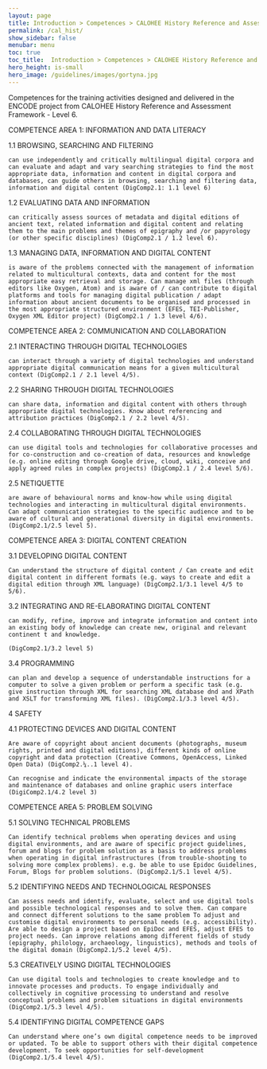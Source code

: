 ```yaml
---
layout: page
title: Introduction > Competences > CALOHEE History Reference and Assessment Framework - Level 6.
permalink: /cal_hist/
show_sidebar: false
menubar: menu
toc: true
toc_title:  Introduction > Competences > CALOHEE History Reference and Assessment Framework - Level 6.
hero_height: is-small
hero_image: /guidelines/images/gortyna.jpg
---
```


Competences for the training activities designed and delivered in the ENCODE project from CALOHEE History Reference and Assessment Framework - Level 6.

COMPETENCE AREA 1: INFORMATION AND DATA LITERACY

1.1 BROWSING, SEARCHING AND FILTERING

    can use independently and critically multilingual digital corpora and can evaluate and adapt and vary searching strategies to find the most appropriate data, information and content in digital corpora and databases, can guide others in browsing, searching and filtering data, information and digital content (DigComp2.1: 1.1 level 6)

1.2 EVALUATING DATA AND INFORMATION

    can critically assess sources of metadata and digital editions of ancient text, related information and digital content and relating them to the main problems and themes of epigraphy and /or papyrology (or other specific disciplines) (DigComp2.1 / 1.2 level 6).

1.3 MANAGING DATA, INFORMATION AND DIGITAL CONTENT

    is aware of the problems connected with the management of information related to multicultural contexts, data and content for the most appropriate easy retrieval and storage. Can manage xml files (through editors like Oxygen, Atom) and is aware of / can contribute to digital platforms and tools for managing digital publication / adapt information about ancient documents to be organised and processed in the most appropriate structured environment (EFES, TEI-Publisher, Oxygen XML Editor project) (DigComp2.1 / 1.3 level 4/6).

COMPETENCE AREA 2: COMMUNICATION AND COLLABORATION

2.1 INTERACTING THROUGH DIGITAL TECHNOLOGIES

    can interact through a variety of digital technologies and understand appropriate digital communication means for a given multicultural context (DigComp2.1 / 2.1 level 4/5).

2.2 SHARING THROUGH DIGITAL TECHNOLOGIES

    can share data, information and digital content with others through appropriate digital technologies. Know about referencing and attribution practices (DigComp2.1 / 2.2 level 4/5).

2.4 COLLABORATING THROUGH DIGITAL TECHNOLOGIES

    can use digital tools and technologies for collaborative processes and for co-construction and co-creation of data, resources and knowledge (e.g. online editing through Google drive, cloud, wiki, conceive and apply agreed rules in complex projects) (DigComp2.1 / 2.4 level 5/6).

2.5 NETIQUETTE

    are aware of behavioural norms and know-how while using digital technologies and interacting in multicultural digital environments. Can adapt communication strategies to the specific audience and to be aware of cultural and generational diversity in digital environments. (DigComp2.1/2.5 level 5).

COMPETENCE AREA 3: DIGITAL CONTENT CREATION

3.1 DEVELOPING DIGITAL CONTENT

    Can understand the structure of digital content / Can create and edit digital content in different formats (e.g. ways to create and edit a digital edition through XML language) (DigComp2.1/3.1 level 4/5 to 5/6).

3.2 INTEGRATING AND RE-ELABORATING DIGITAL CONTENT

    can modify, refine, improve and integrate information and content into an existing body of knowledge can create new, original and relevant continent t and knowledge.

    (DigComp2.1/3.2 level 5)

3.4 PROGRAMMING

    can plan and develop a sequence of understandable instructions for a computer to solve a given problem or perform a specific task (e.g. give instruction through XML for searching XML database dnd and XPath and XSLT for transforming XML files). (DigComp2.1/3.3 level 4/5).

4 SAFETY

4.1 PROTECTING DEVICES AND DIGITAL CONTENT

    Are aware of copyright about ancient documents (photographs, museum rights, printed and digital editions), different kinds of online copyright and data protection (Creative Commons, OpenAccess, Linked Open Data) (DigComp2.¼..1 level 4).

    Can recognise and indicate the environmental impacts of the storage and maintenance of databases and online graphic users interface (DigiComp2.1/4.2 level 3)

COMPETENCE AREA 5: PROBLEM SOLVING

5.1 SOLVING TECHNICAL PROBLEMS

    Can identify technical problems when operating devices and using digital environments, and are aware of specific project guidelines, forum and blogs for problem solution as a basis to address problems when operating in digital infrastructures (from trouble-shooting to solving more complex problems). e.g. be able to use Epidoc Guidelines, Forum, Blogs for problem solutions. (DigComp2.1/5.1 level 4/5).

5.2 IDENTIFYING NEEDS AND TECHNOLOGICAL RESPONSES

    Can assess needs and identify, evaluate, select and use digital tools and possible technological responses and to solve them. Can compare and connect different solutions to the same problem To adjust and customise digital environments to personal needs (e.g. accessibility). Are able to design a project based on EpiDoc and EFES, adjust EFES to project needs. Can improve relations among different fields of study (epigraphy, philology, archaeology, linguistics), methods and tools of the digital domain (DigComp2.1/5.2 level 4/5).

5.3 CREATIVELY USING DIGITAL TECHNOLOGIES

    Can use digital tools and technologies to create knowledge and to innovate processes and products. To engage individually and collectively in cognitive processing to understand and resolve conceptual problems and problem situations in digital environments (DigComp2.1/5.3 level 4/5).

5.4 IDENTIFYING DIGITAL COMPETENCE GAPS

    Can understand where one’s own digital competence needs to be improved or updated. To be able to support others with their digital competence development. To seek opportunities for self-development (DigComp2.1/5.4 level 4/5).
